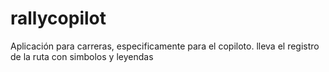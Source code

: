 # rallycopilot

Aplicación para carreras, especificamente para el copiloto. lleva el registro de la ruta con simbolos y leyendas
